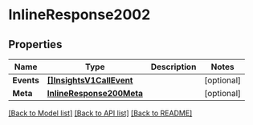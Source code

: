 # InlineResponse2002

## Properties

Name | Type | Description | Notes
------------ | ------------- | ------------- | -------------
**Events** | [**[]InsightsV1CallEvent**](insights.v1.call.event.md) |  | [optional] 
**Meta** | [**InlineResponse200Meta**](inline_response_200_meta.md) |  | [optional] 

[[Back to Model list]](../README.md#documentation-for-models) [[Back to API list]](../README.md#documentation-for-api-endpoints) [[Back to README]](../README.md)


